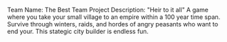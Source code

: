 Team Name: The Best Team
Project Description: "Heir to it all" A game where you take your small village to an empire within a 100 year time span. Survive through winters, raids, and hordes of angry peasants who want to end your. This stategic city builder is endless fun. 
